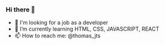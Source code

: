 ### Hi there 👋


- 🔭 I'm looking for a job as a developer
- 🌱 I’m currently learning HTML, CSS, JAVASCRIPT, REACT
- 📫 How to reach me: @thomas_jts

